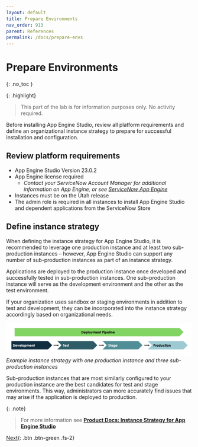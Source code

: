 ```yaml
---
layout: default
title: Prepare Environments
nav_order: 913
parent: References
permalink: /docs/prepare-envs
---
```


# Prepare Environments
{: .no_toc }

{: .highlight}
> This part of the lab is for information purposes only. No activity required.

Before installing App Engine Studio, review all platform requirements and define an organizational instance strategy to prepare for successful installation and configuration.

## Review platform requirements
- App Engine Studio Version 23.0.2
- App Engine license required
  - *Contact your ServiceNow Account Manager for additional information on App Engine, or see [ServiceNow App Engine](https://www.servicenow.com/products/now-platform-app-engine.html)*
- Instances must be on the Utah release
- The admin role is required in all instances to install App Engine Studio and dependent applications from the ServiceNow Store

## Define instance strategy

When defining the instance strategy for App Engine Studio, it is recommended to leverage one production instance and at least two sub-production instances – however, App Engine Studio can support any number of sub-production instances as part of an instance strategy.

Applications are deployed to the production instance once developed and successfully tested in sub-production instances. One sub-production instance will serve as the development environment and the other as the test environment.

If your organization uses sandbox or staging environments in addition to test and development, they can be incorporated into the instance strategy accordingly based on organizational needs.

![](../assets/images/2023-07-07-12-06-36.png)
*Example instance strategy with one production instance and three sub-production instances*

Sub-production instances that are most similarly configured to your production instance are the best candidates for test and stage environments. This way, administrators can more accurately find issues that may arise if the application is deployed to production.

{: .note}
> For more information see **[Product Docs: Instance Strategy for App Engine Studio](https://docs.servicenow.com/csh?topicname=aes-instance-strategy.html&version=latest)**

[Next](/lab-aemc-utah/docs/how-to-install){: .btn .btn-green .fs-2}
